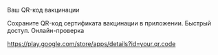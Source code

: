 Ваш QR-код вакцинации

Сохраните QR-код сертификата вакцинации в приложении. Быстрый доступ. Онлайн-проверка

https://play.google.com/store/apps/details?id=your.qr.code
